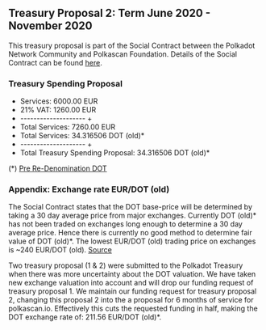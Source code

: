 ## Treasury Proposal 2: Term June 2020 - November 2020
This treasury proposal is part of the Social Contract between the Polkadot Network Community and Polkascan Foundation.
Details of the Social Contract can be found [here](https://github.com/polkascan/social-contract/blob/master/polkadot/social-contract-001.md).

### Treasury Spending Proposal
- Services: 6000.00 EUR
- 21% VAT: 1260.00 EUR
- -------------------- +
- Total Services: 7260.00 EUR
- Total Services: 34.316506 DOT (old)*
- -------------------- +
- Total Treasury Spending Proposal: 34.316506 DOT (old)*

(*) [Pre Re-Denomination DOT](https://polkadot.network/the-results-are-in/)
### Appendix: Exchange rate EUR/DOT (old)
The Social Contract states that the DOT base-price will be determined by taking a 30 day average price from major exchanges. 
Currently DOT (old)* has not been traded on exchanges long enough to determine a 30 day average price. 
Hence there is currently no good method to determine fair value of DOT (old)*. 
The lowest EUR/DOT (old) trading price on exchanges is ~240 EUR/DOT (old). [Source](https://www.coingecko.com/en/coins/polkadot-old)

Two treasury proposal (1 & 2) were submitted to the Polkadot Treasury when there was more uncertainty about the DOT valuation.
We have taken new exchange valuation into account and will drop our funding request of treasury proposal 1.
We maintain our funding request for treasury proposal 2, changing this proposal 2 into the a proposal for 6 months of service for polkascan.io.
Effectively this cuts the requested funding in half, making the DOT exchange rate of: 211.56 EUR/DOT (old)*.
